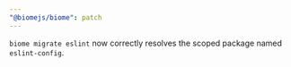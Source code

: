 ```yaml
---
"@biomejs/biome": patch
---
```


`biome migrate eslint` now correctly resolves the scoped package named `eslint-config`.
